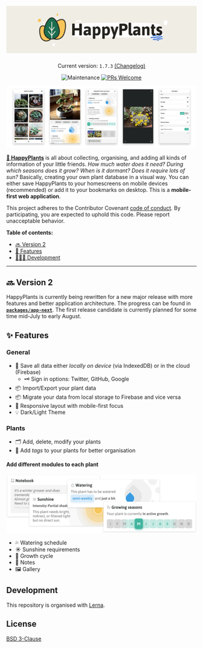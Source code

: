 <h1 align="center">
  <img src="resources/logo-readme.png" alt="HappyPlants 🌵🌱" />
</h1>

<p align="center">
  Current version: <code>1.7.3</code> <a href="packages/app/CHANGELOG.md">(Changelog)</a>
</p>

<p align="center">
  <img src="https://img.shields.io/maintenance/yes/2020.svg" alt="Maintenance" />
  <a href="http://makeapullrequest.com" target="_blank">
    <img src="https://img.shields.io/badge/PRs-welcome-brightgreen.svg?style=flat-square" alt="PRs Welcome" />
  </a>
</p>

<img src="resources/happyplants-phone-presentation.png" alt="HappyPlants App" />

[**🌿 HappyPlants**](https://happyplants.garden) is all about collecting, organising, and adding all kinds of information of your little friends. _How much water does it need? During which seasons does it grow? When is it dormant? Does it require lots of sun?_ Basically, creating your own plant database in a visual way. You can either save HappyPlants to your homescreens on mobile devices (recommended) or add it to your bookmarks on desktop. This is a **mobile-first web application**.

This project adheres to the Contributor Covenant [code of conduct](CODE_OF_CONDUCT.md).
By participating, you are expected to uphold this code. Please report unacceptable behavior.

**Table of contents:**

- [🔜 Version 2](#version-2)
- [🎁 Features](#features)
- [👩🏻‍💻 Development](#development)

---

## 🔜 Version 2

HappyPlants is currently being rewritten for a new major release with more features and better application architecture. The progress can be found in [**`packages/app-next`**](packages/app-next). The first release candidate is currently planned for some time mid-July to early August.

## ✨ Features

### General

- 🔋 Save all data either _locally on device_ (via IndexedDB) or in the cloud (Firebase)
  - 🗝 Sign in options: Twitter, GitHub, Google
- 📦 Import/Export your plant data
- 📦 Migrate your data from local storage to Firebase and vice versa
- 📱 Responsive layout with mobile-first focus
- 💡 Dark/Light Theme

### Plants

- 🗂 Add, delete, modify your plants
- 🔖 Add _tags_ to your plants for better organisation

#### Add different modules to each plant

![plant-modules](resources/plant-modules.png)

  - 💦 Watering schedule
  - ☀️ Sunshine requirements
  - 🌱 Growth cycle
  - 📝 Notes
  - 🖼 Gallery

## Development

This repository is organised with [Lerna](https://lerna.js.org).

## License

[BSD 3-Clause](https:/github.com/morkro/happy-plants/LICENSE)
